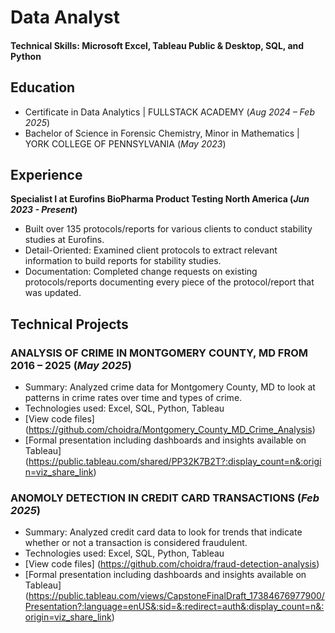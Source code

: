 # Data Analyst

#### Technical Skills: Microsoft Excel, Tableau Public & Desktop, SQL, and Python

## Education
- Certificate in Data Analytics | FULLSTACK ACADEMY (_Aug 2024 – Feb 2025_)
- Bachelor of Science in Forensic Chemistry, Minor in Mathematics | YORK COLLEGE OF PENNSYLVANIA (_May 2023_)

## Experience
**Specialist I at Eurofins BioPharma Product Testing North America (_Jun 2023 - Present_)**
- Built over 135 protocols/reports for various clients to conduct stability studies at Eurofins.
- Detail-Oriented: Examined client protocols to extract relevant information to build reports for stability studies.
- Documentation: Completed change requests on existing protocols/reports documenting every piece of the protocol/report that was updated.

## Technical Projects
### ANALYSIS OF CRIME IN MONTGOMERY COUNTY, MD FROM 2016 – 2025 (_May 2025_)
- Summary: Analyzed crime data for Montgomery County, MD to look at patterns in crime rates over time and types of crime.
- Technologies used: Excel, SQL, Python, Tableau
- [View code files] (https://github.com/choidra/Montgomery_County_MD_Crime_Analysis)
- [Formal presentation including dashboards and insights available on Tableau] (https://public.tableau.com/shared/PP32K7B2T?:display_count=n&:origin=viz_share_link)

### ANOMOLY DETECTION IN CREDIT CARD TRANSACTIONS (_Feb 2025_)
- Summary: Analyzed credit card data to look for trends that indicate whether or not a transaction is considered fraudulent.
- Technologies used: Excel, SQL, Python, Tableau
- [View code files] (https://github.com/choidra/fraud-detection-analysis)
- [Formal presentation including dashboards and insights available on Tableau] (https://public.tableau.com/views/CapstoneFinalDraft_17384676977900/Presentation?:language=enUS&:sid=&:redirect=auth&:display_count=n&:origin=viz_share_link)


